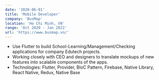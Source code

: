 ```yaml
---
date: '2020-06-01'
title: 'Mobile Developer'
company: 'BusMap'
location: 'Ho Chi Minh, VN'
range: 'Oct 2020 - Jan 2022'
url: 'https://www.busmap.vn/'
---
```


- Use Flutter to build School-Learning/Management/Checking applications for company Edutech projects.
- Working closely with CEO and designers to translate mockups of new features into scalable components of the apps.
- Technologies: Flutter, Provider, BloC Pattern, Firebase, Native Library, React Native, Redux, Native Base
